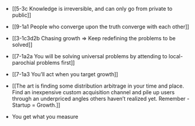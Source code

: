 - [[5-3c Knowledge is irreversible, and can only go from private to public]]
- [[9-1a1 People who converge upon the truth converge with each other]]
- [[3-1c3d2b Chasing growth ⇒ Keep redefining the problems to be solved]]

- [[7-1a2a You will be solving universal problems by attending to local-parochial problems first]]
- [[7-1a3 You’ll act when you target growth]]

- [[The art is finding some distribution arbitrage in your time and place. Find an inexpensive custom acquisition channel and pile up users through an underpriced angles others haven’t realized yet. Remember - Startup = Growth.]]

- You get what you measure
